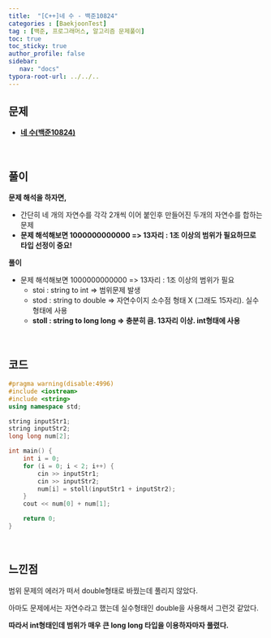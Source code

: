 ```yaml
---
title:  "[C++]네 수 - 백준10824"
categories : [BaekjoonTest]
tag : [백준, 프로그래머스, 알고리즘 문제풀이]
toc: true
toc_sticky: true
author_profile: false
sidebar:
   nav: "docs"
typora-root-url: ../../..
---
```




## 문제

* **[네 수(백준10824)](https://www.acmicpc.net/problem/10824)**

<br>

## 풀이

**문제 해석을 하자면,**

* 간단히 네 개의 자연수를 각각 2개씩 이어 붙인후 만들어진 두개의 자연수를 합하는 문제
* **문제 해석해보면 1000000000000 => 13자리 : 1조 이상의 범위가 필요하므로 타입 선정이 중요!**



**풀이**

* 문제 해석해보면 1000000000000 => 13자리 : 1조 이상의 범위가 필요
  * stoi : string to int => 범위문제 발생
  * stod : string to double => 자연수이지 소수점 형태 X (그래도 15자리). 실수 형태에 사용
  * **stoll : string to long long => 충분히 큼. 13자리 이상. int형태에 사용**





<br>

## 코드

```c++
#pragma warning(disable:4996)
#include <iostream>
#include <string>
using namespace std;

string inputStr1;
string inputStr2;
long long num[2];

int main() {
	int i = 0;
	for (i = 0; i < 2; i++) {
		cin >> inputStr1;
		cin >> inputStr2;
		num[i] = stoll(inputStr1 + inputStr2);
	}
	cout << num[0] + num[1];

	return 0;
}
```

<br>

## 느낀점

범위 문제의 에러가 떠서 double형태로 바꿨는데 풀리지 않았다.

아마도 문제에서는 자연수라고 했는데 실수형태인 double을 사용해서 그런것 같았다.

**따라서 int형태인데 범위가 매우 큰 long long 타입을 이용하자마자 풀렸다.**
